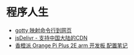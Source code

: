 # 程序人生
* [gotty 映射命令行到网页](2018-06-15.md)
* [jsDelivr - 支持中国大陆的CDN](2018-05-02.md)
* [香橙派 Orange Pi Plus 2E arm 开发板 配置笔记](2018-04-26.md)